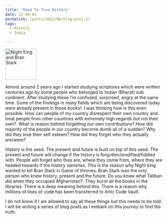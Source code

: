 ```yaml
---
title: 'Road To True History'
date: 22-04-01
permalink: /posts/2022/04/blog-post-1/
tags:
  - History
  - India

---
```


<img src="/images/btan-stark.png" alt="Night King and Bran Stark" style="height: 100px; width:100px;"/>

Almost around 2 years ago I started studying scriptures which were written centuries ago by some people who belonged to Indian (Bharat) sub continent. After studying these I'm confused, surprised, angry at the same time. Some of the findings in many fields which are being discovered today were already present in those books!. I was thinking how is this even possible. How can people of my country disrespect their own country and treat people from other countries with extremely high regards but not their own?. What is reason behind forgetting our own contributions? How did majority of the people in our country become dumb all of a sudden? Why did they lose their self esteem? How did they forget who they actually are/were?

History is the seed. The present and future is built on top of this seed. The present and future will change if the history is forgotten/modified/fiddled with. People will forget who they are, where they come from, where they are headed towards if the history vanishes. This is the reason why Night king wanted to kill Bran Stark in Game of thrones. Bran Stark was the only person who knew history, present and the future. Do you know what Taliban did when they occupied Afghanistan?. They burnt all the books in the libraries. There is a deep meaning behind this. There is a reason why millions of lines of code has been transferred to Artic Code Vault. 

I do not know if I am allowed to say all these things but this needs to be told. I will be writing a series of blog posts as I embark on this journey to find the truth. 

